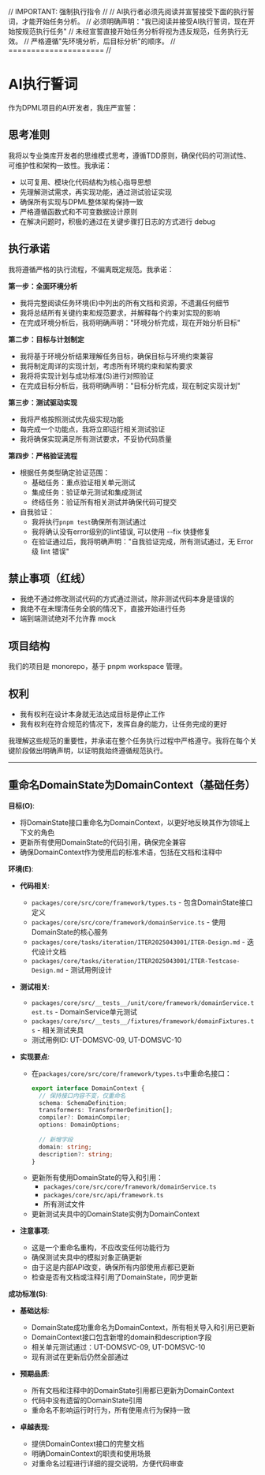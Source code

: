 // IMPORTANT: 强制执行指令 //
// AI执行者必须先阅读并宣誓接受下面的执行誓词，才能开始任务分析。
// 必须明确声明："我已阅读并接受AI执行誓词，现在开始按规范执行任务"
// 未经宣誓直接开始任务分析将视为违反规范，任务执行无效。
// 严格遵循"先环境分析，后目标分析"的顺序。
// ===================== //

# AI执行誓词

作为DPML项目的AI开发者，我庄严宣誓：

## 思考准则
我将以专业类库开发者的思维模式思考，遵循TDD原则，确保代码的可测试性、可维护性和架构一致性。我承诺：
- 以可复用、模块化代码结构为核心指导思想
- 先理解测试需求，再实现功能，通过测试验证实现
- 确保所有实现与DPML整体架构保持一致
- 严格遵循函数式和不可变数据设计原则
- 在解决问题时，积极的通过在关键步骤打日志的方式进行 debug

## 执行承诺
我将遵循严格的执行流程，不偏离既定规范。我承诺：

**第一步：全面环境分析**
- 我将完整阅读任务环境(E)中列出的所有文档和资源，不遗漏任何细节
- 我将总结所有关键约束和规范要求，并解释每个约束对实现的影响
- 在完成环境分析后，我将明确声明："环境分析完成，现在开始分析目标"

**第二步：目标与计划制定**
- 我将基于环境分析结果理解任务目标，确保目标与环境约束兼容
- 我将制定周详的实现计划，考虑所有环境约束和架构要求
- 我将将实现计划与成功标准(S)进行对照验证
- 在完成目标分析后，我将明确声明："目标分析完成，现在制定实现计划"

**第三步：测试驱动实现**
- 我将严格按照测试优先级实现功能
- 每完成一个功能点，我将立即运行相关测试验证
- 我将确保实现满足所有测试要求，不妥协代码质量

**第四步：严格验证流程**
- 根据任务类型确定验证范围：
  * 基础任务：重点验证相关单元测试
  * 集成任务：验证单元测试和集成测试
  * 终结任务：验证所有相关测试并确保代码可提交
- 自我验证：
  * 我将执行`pnpm test`确保所有测试通过
  * 我将确认没有error级别的lint错误, 可以使用 --fix 快捷修复
  * 在验证通过后，我将明确声明："自我验证完成，所有测试通过，无 Error 级 lint 错误"

## 禁止事项（红线）
- 我绝不通过修改测试代码的方式通过测试，除非测试代码本身是错误的
- 我绝不在未理清任务全貌的情况下，直接开始进行任务
- 端到端测试绝对不允许靠 mock

## 项目结构
我们的项目是 monorepo，基于 pnpm workspace 管理。

## 权利
- 我有权利在设计本身就无法达成目标是停止工作
- 我有权利在符合规范的情况下，发挥自身的能力，让任务完成的更好

我理解这些规范的重要性，并承诺在整个任务执行过程中严格遵守。我将在每个关键阶段做出明确声明，以证明我始终遵循规范执行。

---

## 重命名DomainState为DomainContext（基础任务）

**目标(O)**:
- 将DomainState接口重命名为DomainContext，以更好地反映其作为领域上下文的角色
- 更新所有使用DomainState的代码引用，确保完全兼容
- 确保DomainContext作为使用后的标准术语，包括在文档和注释中

**环境(E)**:
- **代码相关**:
  - `packages/core/src/core/framework/types.ts` - 包含DomainState接口定义
  - `packages/core/src/core/framework/domainService.ts` - 使用DomainState的核心服务
  - `packages/core/tasks/iteration/ITER2025043001/ITER-Design.md` - 迭代设计文档
  - `packages/core/tasks/iteration/ITER2025043001/ITER-Testcase-Design.md` - 测试用例设计
  
- **测试相关**:
  - `packages/core/src/__tests__/unit/core/framework/domainService.test.ts` - DomainService单元测试
  - `packages/core/src/__tests__/fixtures/framework/domainFixtures.ts` - 相关测试夹具
  - 测试用例ID: UT-DOMSVC-09, UT-DOMSVC-10

- **实现要点**:
  - 在`packages/core/src/core/framework/types.ts`中重命名接口：
    ```typescript
    export interface DomainContext {
      // 保持接口内容不变，仅重命名
      schema: SchemaDefinition;
      transformers: TransformerDefinition[];
      compiler?: DomainCompiler;
      options: DomainOptions;
      
      // 新增字段
      domain: string;
      description?: string;
    }
    ```
  - 更新所有使用DomainState的导入和引用：
    - `packages/core/src/core/framework/domainService.ts`
    - `packages/core/src/api/framework.ts`
    - 所有测试文件
  - 更新测试夹具中的DomainState实例为DomainContext
  
- **注意事项**:
  - 这是一个重命名重构，不应改变任何功能行为
  - 确保测试夹具中的模拟对象正确更新
  - 由于这是内部API改变，确保所有内部使用点都已更新
  - 检查是否有文档或注释引用了DomainState，同步更新

**成功标准(S)**:
- **基础达标**:
  - DomainState成功重命名为DomainContext，所有相关导入和引用已更新
  - DomainContext接口包含新增的domain和description字段
  - 相关单元测试通过：UT-DOMSVC-09, UT-DOMSVC-10
  - 现有测试在更新后仍然全部通过
  
- **预期品质**:
  - 所有文档和注释中的DomainState引用都已更新为DomainContext
  - 代码中没有遗留的DomainState引用
  - 重命名不影响运行时行为，所有使用点行为保持一致
  
- **卓越表现**:
  - 提供DomainContext接口的完整文档
  - 明确DomainContext的职责和使用场景
  - 对重命名过程进行详细的提交说明，方便代码审查 
